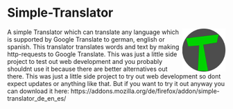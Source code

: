 # Simple-Translator
<img src="icons/translate.svg" width=100 align="right">
A simple Translator which can translate any language which is supported by Google Translate to german, english or spanish. This translator translates words and text by making http-requests to Google Translate. This was just a little side project to test out web development and you probably shouldnt use it because there are better alternatives out there. This was just a little side project to try out web development so dont expect updates or anything like that. But if you want to try it out anyway you can download it here: https://addons.mozilla.org/de/firefox/addon/simple-translator_de_en_es/
